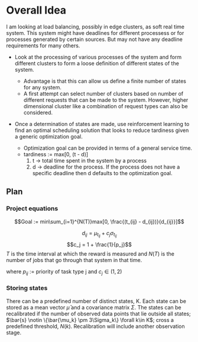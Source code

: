 # Overall Idea

I am looking at load balancing, possibly in edge clusters, as soft real time system. This system might have deadlines for different processess or for processes generated by certain sources. But may not have any deadline requirements for many others.

- Look at the processing of various processes of the system and form different clusters to form a loose definition of different states of the system.

  - Advantage is that this can allow us define a finite number of states for any system.
  - A first attempt can select number of clusters based on number of different requests that can be made to the system. However, higher dimensional cluster like a combination of request types can also be considered.

- Once a determination of states are made, use reinforcement learning to find an optimal scheduling solution that looks to reduce tardiness given a generic optimization goal.
  - Optimization goal can be provided in terms of a general service time.
  - tardiness := max[0, (t - d)]
    1. t -> total time spent in the system by a process
    2. d -> deadline for the process. If the process does not have a specific deadline then d defaults to the optimization goal.

## Plan

### Project equations

$$Goal := min\sum_{i=1}^{N(T)}max[0, \frac{(t_{ij} - d_{ij})}{d_{ij}}]$$

$$d_{ij} = \mu_{t_{ij}} + c_j\sigma_{t_{ij}}$$
$$c_j = 1 + \frac{1}{p_j}$$
$T$ is the time interval at which the reward is measured and $N(T)$ is the number of jobs that go through that system in that time.

where $p_{ij}$ := priority of task type j and $c_j \in(1,2)$

### Storing states

There can be a predefined number of distinct states, K. Each state can be stored as a mean vector $\bar{\mu}$ and a covariance matrix $\Sigma$. The states can be recalibrated if the number of observed data points that lie outside all states; $\bar{s} \notin \{\bar{\mu_k} \pm 3\Sigma_k\} \forall k\in K$; cross a predefined threshold, $N(k)$. Recalibration will include another observation stage.
